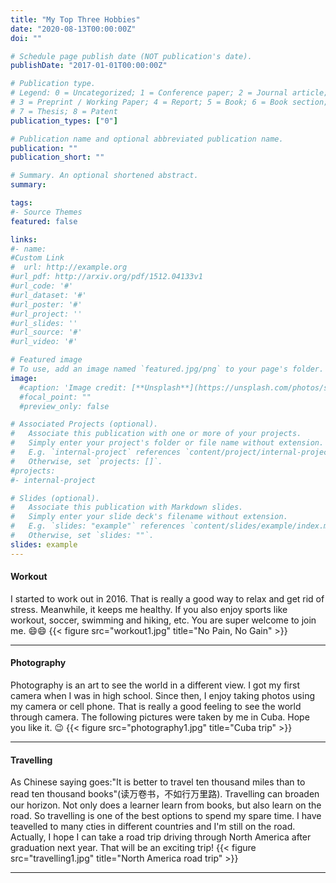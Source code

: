```yaml
---
title: "My Top Three Hobbies"
date: "2020-08-13T00:00:00Z"
doi: ""

# Schedule page publish date (NOT publication's date).
publishDate: "2017-01-01T00:00:00Z"

# Publication type.
# Legend: 0 = Uncategorized; 1 = Conference paper; 2 = Journal article;
# 3 = Preprint / Working Paper; 4 = Report; 5 = Book; 6 = Book section;
# 7 = Thesis; 8 = Patent
publication_types: ["0"]

# Publication name and optional abbreviated publication name.
publication: ""
publication_short: ""

# Summary. An optional shortened abstract.
summary: 

tags:
#- Source Themes
featured: false

links:
#- name: 
#Custom Link
#  url: http://example.org
#url_pdf: http://arxiv.org/pdf/1512.04133v1
#url_code: '#'
#url_dataset: '#'
#url_poster: '#'
#url_project: ''
#url_slides: ''
#url_source: '#'
#url_video: '#'

# Featured image
# To use, add an image named `featured.jpg/png` to your page's folder. 
image:
  #caption: 'Image credit: [**Unsplash**](https://unsplash.com/photos/s9CC2SKySJM)'
  #focal_point: ""
  #preview_only: false

# Associated Projects (optional).
#   Associate this publication with one or more of your projects.
#   Simply enter your project's folder or file name without extension.
#   E.g. `internal-project` references `content/project/internal-project/index.md`.
#   Otherwise, set `projects: []`.
#projects:
#- internal-project

# Slides (optional).
#   Associate this publication with Markdown slides.
#   Simply enter your slide deck's filename without extension.
#   E.g. `slides: "example"` references `content/slides/example/index.md`.
#   Otherwise, set `slides: ""`.
slides: example
---
```

#### Workout
I started to work out in 2016. That is really a good way to relax and get rid of stress. Meanwhile, it keeps me healthy. If you also enjoy sports like workout, soccer, swimming and hiking, etc. You are super welcome to join me. :smile::smile:
{{< figure src="workout1.jpg" title="No Pain, No Gain" >}}
_________________________________________________________
#### Photography
Photography is an art to see the world in a different view. I got my first camera when I was in high school. Since then, I enjoy taking photos using my camera or cell phone. That is really a good feeling to see the world through camera. The following pictures were taken by me in Cuba. Hope you like it. :wink:
{{< figure src="photography1.jpg" title="Cuba trip" >}}
_________________________________________________________
#### Travelling
As Chinese saying goes:"It is better to travel ten thousand miles than to read ten thousand books"(读万卷书，不如行万里路). Travelling can broaden our horizon. Not only does a learner learn from books, but also learn on the road. So travelling is one of the best options to spend my spare time. I have teavelled to many cties in different countries and I'm still on the road. Actually, I hope I can take a road trip driving through North America after graduation next year. That will be an exciting trip!
{{< figure src="travelling1.jpg" title="North America road trip" >}}
_________________________________________________________
